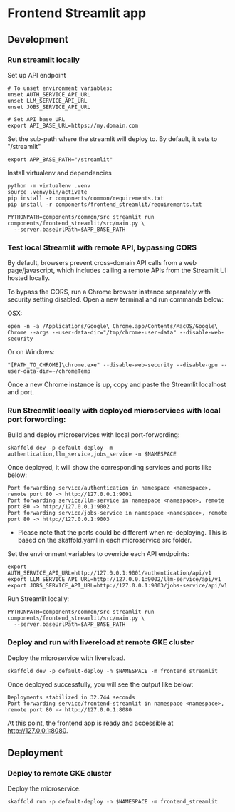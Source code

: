 # Frontend Streamlit app

## Development

### Run streamlit locally

Set up API endpoint

```
# To unset environment variables:
unset AUTH_SERVICE_API_URL
unset LLM_SERVICE_API_URL
unset JOBS_SERVICE_API_URL

# Set API base URL
export API_BASE_URL=https://my.domain.com
```

Set the sub-path where the streamlit will deploy to. By default, it sets to "/streamlit"

```
export APP_BASE_PATH="/streamlit"
```

Install virtualenv and dependencies
```
python -m virtualenv .venv
source .venv/bin/activate
pip install -r components/common/requirements.txt
pip install -r components/frontend_streamlit/requirements.txt
```

```
PYTHONPATH=components/common/src streamlit run components/frontend_streamlit/src/main.py \
  --server.baseUrlPath=$APP_BASE_PATH
```

### Test local Streamlit with remote API, bypassing CORS

By default, browsers prevent cross-domain API calls from a web page/javascript, which includes calling a remote APIs from
the Streamlit UI hosted locally.

To bypass the CORS, run a Chrome browser instance separately with security setting disabled. Open a new terminal and run
commands below:

OSX:
```
open -n -a /Applications/Google\ Chrome.app/Contents/MacOS/Google\ Chrome --args --user-data-dir="/tmp/chrome-user-data" --disable-web-security
```

Or on Windows:
```
"[PATH_TO_CHROME]\chrome.exe" --disable-web-security --disable-gpu --user-data-dir=~/chromeTemp
```

Once a new Chrome instance is up, copy and paste the Streamlit localhost and port.


### Run Streamlit locally with deployed microservices with local port forwording:

Build and deploy microservices with local port-forwording:

```
skaffold dev -p default-deploy -m authentication,llm_service,jobs_service -n $NAMESPACE
```

Once deployed, it will show the corresponding services and ports like below:
```
Port forwarding service/authentication in namespace <namespace>, remote port 80 -> http://127.0.0.1:9001
Port forwarding service/llm-service in namespace <namespace>, remote port 80 -> http://127.0.0.1:9002
Port forwarding service/jobs-service in namespace <namespace>, remote port 80 -> http://127.0.0.1:9003
```
- Please note that the ports could be different when re-deploying. This is based on the skaffold.yaml
  in each microservice src folder.

Set the environment variables to override each API endpoints:
```
export AUTH_SERVICE_API_URL=http://127.0.0.1:9001/authentication/api/v1
export LLM_SERVICE_API_URL=http://127.0.0.1:9002/llm-service/api/v1
export JOBS_SERVICE_API_URL=http://127.0.0.1:9003/jobs-service/api/v1
```

Run Streamlit locally:
```
PYTHONPATH=components/common/src streamlit run components/frontend_streamlit/src/main.py \
  --server.baseUrlPath=$APP_BASE_PATH
```

### Deploy and run with livereload at remote GKE cluster

Deploy the microservice with livereload.
```
skaffold dev -p default-deploy -n $NAMESPACE -m frontend_streamlit
```

Once deployed successfully, you will see the output like below:
```
Deployments stabilized in 32.744 seconds
Port forwarding service/frontend-streamlit in namespace <namespace>, remote port 80 -> http://127.0.0.1:8080
```

At this point, the frontend app is ready and accessible at http://127.0.0.1:8080.

## Deployment

### Deploy to remote GKE cluster

Deploy the microservice.
```
skaffold run -p default-deploy -n $NAMESPACE -m frontend_streamlit
```

